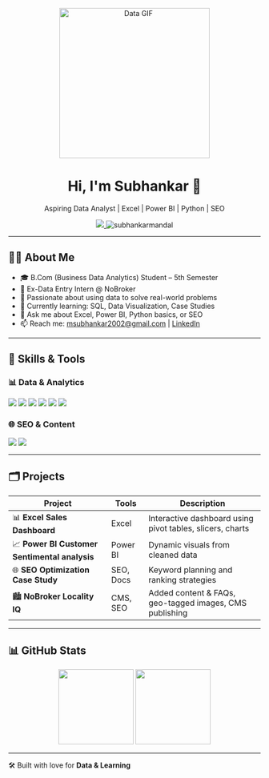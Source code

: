 <!-- Banner GIF -->
<p align="center">
  <img src="https://media.giphy.com/media/qgQUggAC3Pfv687qPC/giphy.gif" width="300" alt="Data GIF">
</p>

<h1 align="center">Hi, I'm Subhankar 👋</h1>
<p align="center">
  Aspiring Data Analyst | Excel | Power BI | Python | SEO  
</p>

<p align="center">
  <a href="https://www.linkedin.com/in/subhankarmandal">
    <img src="https://img.shields.io/badge/LinkedIn-Subhankar-blue?style=flat&logo=linkedin">
  </a>
  <img src="https://komarev.com/ghpvc/?username=subhankarmandal&label=Profile%20Views&color=0e75b6&style=flat" alt="subhankarmandal" />
</p>

---

## 🧑‍🎓 About Me
- 🎓 B.Com (Business Data Analytics) Student – 5th Semester  
- 💼 Ex-Data Entry Intern @ NoBroker  
- 🧠 Passionate about using data to solve real-world problems  
- 🌱 Currently learning: SQL, Data Visualization, Case Studies  
- 💬 Ask me about Excel, Power BI, Python basics, or SEO  
- 📫 Reach me: msubhankar2002@gmail.com | [LinkedIn](https://www.linkedin.com/in/subhankarmandal)

---

## 💼 Skills & Tools

### 📊 Data & Analytics
<p>
  <img src="https://img.shields.io/badge/Excel-217346?style=flat&logo=microsoft-excel&logoColor=white" />
  <img src="https://img.shields.io/badge/Power%20BI-F2C811?style=flat&logo=powerbi&logoColor=black" />
  <img src="https://img.shields.io/badge/Python-3776AB?style=flat&logo=python&logoColor=white" />
  <img src="https://img.shields.io/badge/Pandas-150458?style=flat&logo=pandas&logoColor=white" />
  <img src="https://img.shields.io/badge/Matplotlib-11557C?style=flat&logo=plotly&logoColor=white" />
  <img src="https://img.shields.io/badge/Tableau-E97627?style=flat&logo=tableau&logoColor=white" />
</p>

### 🌐 SEO & Content
<p>
  <img src="https://img.shields.io/badge/SEO-4285F4?style=flat&logo=google&logoColor=white" />
  <img src="https://img.shields.io/badge/Content%20Writing-FF5722?style=flat&logo=notion&logoColor=white" />
</p>

---

## 🗂️ Projects

| Project | Tools | Description |
|--------|--------|-------------|
| 📊 **Excel Sales Dashboard** | Excel | Interactive dashboard using pivot tables, slicers, charts |
| 📈 **Power BI Customer Sentimental analysis** | Power BI | Dynamic visuals from cleaned data |
| 🌐 **SEO Optimization Case Study** | SEO, Docs | Keyword planning and ranking strategies |
| 🏙️ **NoBroker Locality IQ** | CMS, SEO | Added content & FAQs, geo-tagged images, CMS publishing |

---

## 📊 GitHub Stats
<p align="center">
  <img src="https://github-readme-stats.vercel.app/api?username=subhankarmandal&show_icons=true&theme=tokyonight" height="150" />
  <img src="https://github-readme-stats.vercel.app/api/top-langs/?username=subhankarmandal&layout=compact&theme=tokyonight" height="150" />
</p>

---


🛠 Built with love for **Data & Learning**

